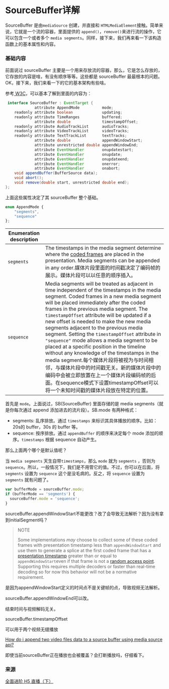 # SourceBuffer详解

SourceBuffer 是由`mediaSource` 创建，并直接和 `HTMLMediaElement`接触。简单来说，它就是一个流的容器，里面提供的 `append()`，`remove()`来进行流的操作，它可以包含一个或者多个 `media segments`。同样，接下来，我们再来看一下该构造函数上的基本属性和内容。

###  基础内容

前面说过 sourceBuffer 主要是一个用来存放流的容器，那么，它是怎么存放的，它存放的内容是啥，有没有顺序等等。这些都是 sourceBuffer 最最根本的问题。OK，接下来，我们来看一下的它的基本架构有些啥。

参考[ W3C](https://www.w3.org/TR/media-source/#sourcebuffer)，可以基本了解到里面的内容为：

```java
 interface SourceBuffer : EventTarget {
             attribute AppendMode          mode;
    readonly attribute boolean             updating;
    readonly attribute TimeRanges          buffered;
             attribute double              timestampOffset;
    readonly attribute AudioTrackList      audioTracks;
    readonly attribute VideoTrackList      videoTracks;
    readonly attribute TextTrackList       textTracks;
             attribute double              appendWindowStart;
             attribute unrestricted double appendWindowEnd;
             attribute EventHandler        onupdatestart;
             attribute EventHandler        onupdate;
             attribute EventHandler        onupdateend;
             attribute EventHandler        onerror;
             attribute EventHandler        onabort;
    void appendBuffer(BufferSource data);
    void abort();
    void remove(double start, unrestricted double end);
};
```

上面这些属性决定了其 sourceBuffer 整个基础。

```ts
enum AppendMode {
    "segments",
    "sequence"
};
```

| Enumeration description |                                                              |
| ----------------------- | ------------------------------------------------------------ |
| `segments`              | The timestamps in the media segment determine where the [coded frames](https://www.w3.org/TR/media-source/#coded-frame) are placed in the presentation. Media segments can be appended in any order.媒体片段里面的时间戳决定了编码帧的展示。媒体片段可以以任意的顺序插入。 |
| `sequence`              | Media segments will be treated as adjacent in time independent of the timestamps in the media segment. Coded frames in a new media segment will be placed immediately after the coded frames in the previous media segment. The `timestampOffset` attribute will be updated if a new offset is needed to make the new media segments adjacent to the previous media segment. Setting the `timestampOffset` attribute in `"sequence"` mode allows a media segment to be placed at a specific position in the timeline without any knowledge of the timestamps in the media segment.每个媒体片段将被视为与时间相邻，与媒体片段中的时间戳无关。新的媒体片段中的编码中会被立即放置在上一个媒体片段编码帧的后面。在sequence模式下设置timestampOffset可以将一个未知时间戳的媒体片段放在特定的位置。 |





 首先是 `mode`。上面说过，SB(SourceBuffer) 里面存储的是 media segments（就是你每次通过 append 添加进去的流片段）。SB.mode 有两种格式：

- segments: 乱序排放。通过 `timestamps` 来标识其具体播放的顺序。比如：20s的 buffer，30s 的 buffer 等。
- sequence: 按序排放。通过 `appendBuffer` 的顺序来决定每个 mode 添加的顺序。`timestamps` 根据 sequence 自动产生。

那么上面两个哪个是默认值呢？

当 `media segments` 天生自带`timestamps`，那么 `mode` 就为 `segments` ，否则为 `sequence`。所以，一般情况下，我们是不用管它的值。不过，你可以在后面，将 `segments` 设置为 `sequence` 这个是没毛病的。反之，将 `sequence` 设置为 `segments` 就有问题了。

```js
var bufferMode = sourceBuffer.mode;
if (bufferMode == 'segments') {
  sourceBuffer.mode = 'sequence';
}
```





sourceBuffer.appendWindowStart不能更改？改了会导致无法解析？因为没有拿到initialSegment吗？

> NOTE
>
> Some implementations *may* choose to collect some of these coded frames with presentation timestamp less than `appendWindowStart` and use them to generate a splice at the first coded frame that has a [presentation timestamp](https://www.w3.org/TR/media-source/#presentation-timestamp) greater than or equal to `appendWindowStart`even if that frame is not a [random access point](https://www.w3.org/TR/media-source/#random-access-point). Supporting this requires multiple decoders or faster than real-time decoding so for now this behavior will not be a normative requirement.

是因为appendWindowStart定义的时间点不是关键帧的点，导致视频无法解析。



sourceBuffer.appendWindowEnd可以改。

结束时间与视频解码无关。



sourceBuffer.timestampOffset

可以用于两个视频无缝播放

[How do i append two video files data to a source buffer using media source api?](https://stackoverflow.com/questions/14108536/how-do-i-append-two-video-files-data-to-a-source-buffer-using-media-source-api)



即使当前sourceBuffer正在播放也会被覆盖？会打断播放吗，仔细看下。





### 来源

[全面进阶 H5 直播（下）](https://cloud.tencent.com/developer/article/1005457)